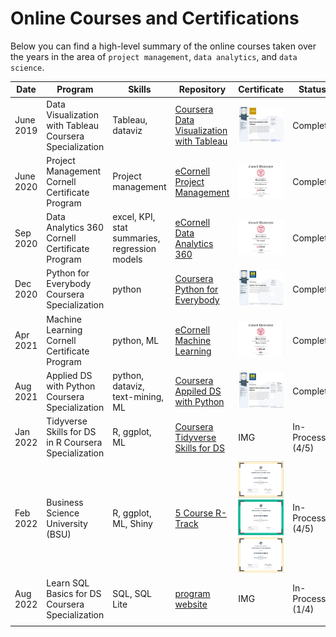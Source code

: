# Online Courses and Certifications

Below you can find a high-level summary of the online courses taken over the years in the area of `project management`, `data analytics`, and `data science`.

| Date | Program| Skills | Repository | Certificate | Status |
|------|------|------|------|------|------|
|June 2019      |Data Visualization with Tableau Coursera Specialization      |Tableau, dataviz      |[Coursera Data Visualization with Tableau](https://github.com/poncest/Data-Visualization-with-Tableau-Specialization)       |![](images/Data%20Visualization%20with%20Tableau%20certificate.png)      |Complete      |
|June 2020     |Project Management Cornell Certificate Program      |Project management      |[eCornell Project Management](https://github.com/poncest/eCornell-Project-Management)      |![](images/PM%20certificate.png)       |Complete      |
|Sep 2020      |Data Analytics 360 Cornell Certificate Program      |excel, KPI, stat summaries, regression models      |[eCornell Data Analytics 360](https://github.com/poncest/eCornell-Data-Analytics-360)      |![](images/DA360%20certificate.png)      |Complete     |
|Dec 2020      |Python for Everybody Coursera Specialization      |python      |[Coursera Python for Everybody](https://github.com/poncest/Coursera-Python-for-Everybody)      |![](images/P4E%20certificate.png)      |Complete      |
|Apr 2021      |Machine Learning Cornell Certificate Program      |python, ML      |[eCornell Machine Learning](https://github.com/poncest/eCornell-Machine-Learning)      |![](images/ML%20Certificate.png)       |Complete      |
|Aug 2021      |Applied DS with Python Coursera Specialization      |python, dataviz, text-mining, ML      |[Coursera Appiled DS with Python](https://github.com/poncest/Coursera-Applied-Data-Science-With-Python)      |![](images/Appiled%20DS%20certificate.png)      |Complete      |
|Jan 2022     |Tidyverse Skills for DS in R Coursera Specialization      |R, ggplot, ML      |[Coursera Tidyverse Skills for DS](https://github.com/poncest/coursera-tidyverse-skills-for-data-science-in-R-specialization)      | IMG      |In-Process (4/5)      |
|Feb 2022      |Business Science University (BSU)      |R, ggplot, ML, Shiny      |[5 Course R-Track](https://github.com/poncest/bsu)      |![](images/BSU%20course%201.png) ![](images/BSU%20course%202.png) ![](images/BSU%20course%203.png)    |In-Process (4/5)      |
|Aug 2022      |Learn SQL Basics for DS Coursera Specialization      |SQL, SQL Lite      |[program website](https://www.coursera.org/specializations/learn-sql-basics-data-science)      |   IMG   |In-Process (1/4)      |
|      |      |      |      |      |      |

